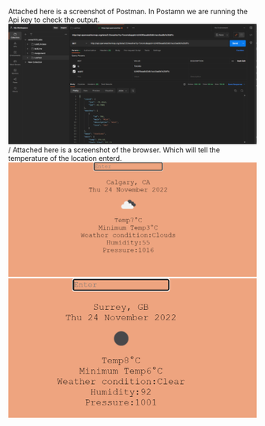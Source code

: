 Attached here is  a screenshot of Postman. In Postamn we are running the Api key to check the output.
![App Screenshot](https://github.com/Ravkeerat02/101344680_comp3123_labtest2/blob/master/weather-app/ss/Postman.png)/
Attached here is a screenshot of the browser. Which will tell the temperature of the location enterd.
![App Screenshot](https://github.com/Ravkeerat02/101344680_comp3123_labtest2/blob/master/weather-app/ss/Screen.png)
![App Screenshot](https://github.com/Ravkeerat02/101344680_comp3123_labtest2/blob/master/weather-app/ss/Screen2.png)
